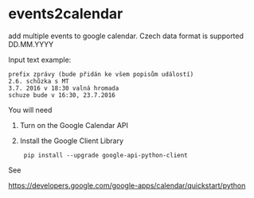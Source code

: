 # events2calendar
add multiple events to google calendar. Czech data format is supported DD.MM.YYYY

Input text example:

    prefix zprávy (bude přidán ke všem popisům událostí)
    2.6. schůzka s MT
    3.7. 2016 v 18:30 valná hromada
    schuze bude v 16:30, 23.7.2016
        
        


You will need

1. Turn on the Google Calendar API
2. Install the Google Client Library
    
        pip install --upgrade google-api-python-client

See 

https://developers.google.com/google-apps/calendar/quickstart/python


